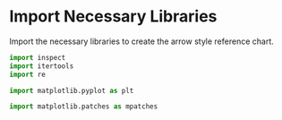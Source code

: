 # Import Necessary Libraries

Import the necessary libraries to create the arrow style reference chart.

```python
import inspect
import itertools
import re

import matplotlib.pyplot as plt

import matplotlib.patches as mpatches
```
